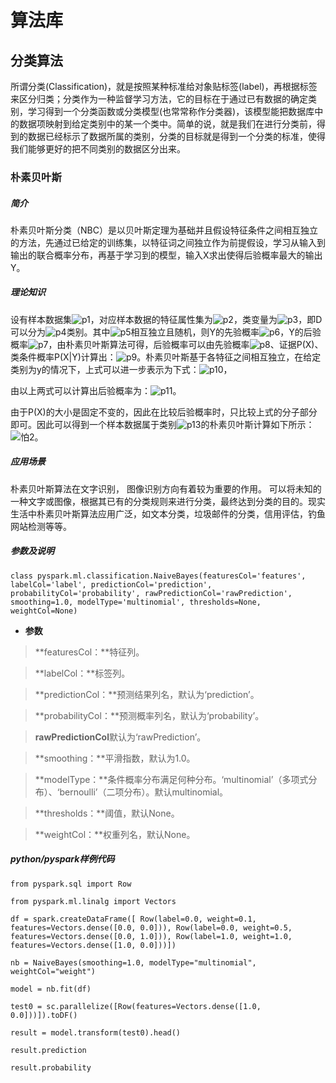 <h1>算法库</h1>

<h2>分类算法</h2>

所谓分类(Classification)，就是按照某种标准给对象贴标签(label)，再根据标签来区分归类；分类作为一种监督学习方法，它的目标在于通过已有数据的确定类别，学习得到一个分类函数或分类模型(也常常称作分类器)，该模型能把数据库中的数据项映射到给定类别中的某一个类中。简单的说，就是我们在进行分类前，得到的数据已经标示了数据所属的类别，分类的目标就是得到一个分类的标准，使得我们能够更好的把不同类别的数据区分出来。

<h3>朴素贝叶斯</h3>

##### 简介

朴素贝叶斯分类（NBC）是以贝叶斯定理为基础并且假设特征条件之间相互独立的方法，先通过已给定的训练集，以特征词之间独立作为前提假设，学习从输入到输出的联合概率分布，再基于学习到的模型，输入X求出使得后验概率最大的输出Y。

##### 理论知识

设有样本数据集![p1](/uploads/fcb034711af83cfc5caa5169ab27393c/p1.png)，对应样本数据的特征属性集为![p2](/uploads/f338457003481a0512d15a4d0d4022b8/p2.png)，类变量为![p3](/uploads/f4d135f4a77566c7eec03b3b4b4fa294/p3.png)，即D可以分为![p4](/uploads/6ecc52b45f1f5672e7e10b39bbf867fc/p4.png)类别。其中![p5](/uploads/a33c69754ff1eff0439dd5a310f9316a/p5.png)相互独立且随机，则Y的先验概率![p6](/uploads/472107c6f9e9f77e49065dfcd961aa41/p6.png)，Y的后验概率![p7](/uploads/7e97b575c9cf255e300b340d7b1553cf/p7.png)，由朴素贝叶斯算法可得，后验概率可以由先验概率![p8](/uploads/917651cee6cfeaa2f73a53a9600ae5f6/p8.png)、证据P(X)、类条件概率P(X|Y)计算出：![p9](/uploads/d832833bd11fb1d11fa0fb1f90d0e05f/p9.png)。朴素贝叶斯基于各特征之间相互独立，在给定类别为y的情况下，上式可以进一步表示为下式：![p10](/uploads/dfa3b06002c58b0f9b9c6196975f6ca5/p10.png)，

由以上两式可以计算出后验概率为：![p11](/uploads/550b58093e5351359fd2934595d2a63d/p11.png)。

由于P(X)的大小是固定不变的，因此在比较后验概率时，只比较上式的分子部分即可。因此可以得到一个样本数据属于类别![p13](/uploads/3f030033aede5f309b432f87aa0f248c/p13.png)的朴素贝叶斯计算如下所示：![怕2](/uploads/e9e569f1739b5a67e5bc592ecf624234/怕2.png)。


##### 应用场景

朴素贝叶斯算法在文字识别， 图像识别方向有着较为重要的作用。 可以将未知的一种文字或图像，根据其已有的分类规则来进行分类，最终达到分类的目的。现实生活中朴素贝叶斯算法应用广泛，如文本分类，垃圾邮件的分类，信用评估，钓鱼网站检测等等。

##### 参数及说明

`class pyspark.ml.classification.NaiveBayes(featuresCol='features', labelCol='label', predictionCol='prediction', probabilityCol='probability', rawPredictionCol='rawPrediction', smoothing=1.0, modelType='multinomial', thresholds=None, weightCol=None)`

*  **参数**

>**featuresCol：**特征列。

>**labelCol：**标签列。

>**predictionCol：**预测结果列名，默认为‘prediction’。

>**probabilityCol：**预测概率列名，默认为‘probability’。

>**rawPredictionCol**默认为‘rawPrediction’。

>**smoothing：**平滑指数，默认为1.0。

>**modelType：**条件概率分布满足何种分布。‘multinomial’（多项式分布）、‘bernoulli’（二项分布）。默认multinomial。

>**thresholds：**阈值，默认None。

>**weightCol：**权重列名，默认None。

##### **python/pyspark**样例代码

`from pyspark.sql import Row`

`from pyspark.ml.linalg import Vectors`

`df = spark.createDataFrame([
    Row(label=0.0, weight=0.1, features=Vectors.dense([0.0, 0.0])),
    Row(label=0.0, weight=0.5, features=Vectors.dense([0.0, 1.0])),
    Row(label=1.0, weight=1.0, features=Vectors.dense([1.0, 0.0]))])`

`nb = NaiveBayes(smoothing=1.0, modelType="multinomial", weightCol="weight")`

`model = nb.fit(df)`

`test0 = sc.parallelize([Row(features=Vectors.dense([1.0, 0.0]))]).toDF()`

`result = model.transform(test0).head()`

`result.prediction`

`result.probability`